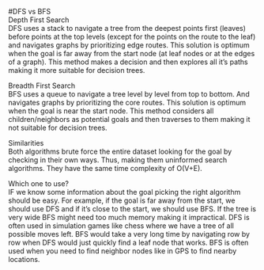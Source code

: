 #DFS vs BFS\
Depth First Search\
DFS uses a stack to navigate a tree from the deepest points first (leaves) before points at the top levels (except for the points on the route to the leaf) and navigates graphs by prioritizing edge routes. This solution is optimum when the goal is far away from the start node (at leaf nodes or at the edges of a graph). This method makes a decision and then explores all it’s paths making it more suitable for decision trees.

Breadth First Search\
BFS uses a queue to navigate a tree level by level from top to bottom. And navigates graphs by prioritizing the core routes. This solution is optimum when the goal is near the start node. This method considers all children/neighbors as potential goals and then traverses to them making it not suitable for decision trees.

Similarities\
Both algorithms brute force the entire dataset looking for the goal by checking in their own ways. Thus, making them uninformed search algorithms. They have the same time complexity of O(V+E).

Which one to use?\
IF we know some information about the goal picking the right algorithm should be easy. For example, if the goal is far away from the start, we should use DFS and if it’s close to the start, we should use BFS.
If the tree is very wide BFS might need too much memory making it impractical.
DFS is often used in simulation games like chess where we have a tree of all possible moves left. BFS would take a very long time by navigating row by row when DFS would just quickly find a leaf node that works.
BFS is often used when you need to find neighbor nodes like in GPS to find nearby locations.
